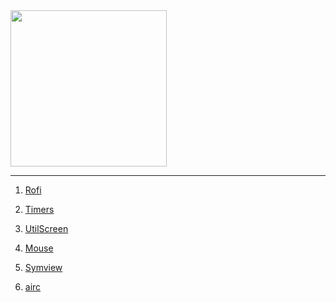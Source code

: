 <img src="https://i.imgur.com/9i10pvF.jpg" width="250">

---

1) [Rofi](https://github.com/madprops/blog/blob/main/rofi_dev.md)

2) [Timers](https://github.com/madprops/blog/blob/main/timers.md)

3) [UtilScreen](https://github.com/madprops/blog/blob/main/util_screen.md)

4) [Mouse](https://github.com/madprops/blog/blob/main/mouse.md)

4) [Symview](https://github.com/madprops/blog/blob/main/symview.md)

5) [airc](https://github.com/madprops/blog/blob/main/airc.md)